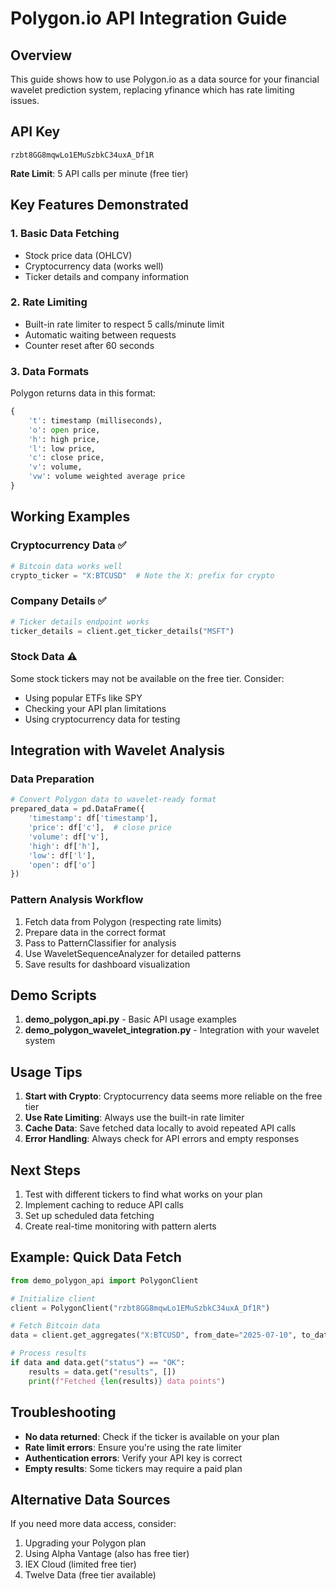 # Polygon.io API Integration Guide

## Overview

This guide shows how to use Polygon.io as a data source for your financial wavelet prediction system, replacing yfinance which has rate limiting issues.

## API Key
```
rzbt8GG8mqwLo1EMuSzbkC34uxA_Df1R
```
**Rate Limit**: 5 API calls per minute (free tier)

## Key Features Demonstrated

### 1. Basic Data Fetching
- Stock price data (OHLCV)
- Cryptocurrency data (works well)
- Ticker details and company information

### 2. Rate Limiting
- Built-in rate limiter to respect 5 calls/minute limit
- Automatic waiting between requests
- Counter reset after 60 seconds

### 3. Data Formats
Polygon returns data in this format:
```python
{
    't': timestamp (milliseconds),
    'o': open price,
    'h': high price,
    'l': low price,
    'c': close price,
    'v': volume,
    'vw': volume weighted average price
}
```

## Working Examples

### Cryptocurrency Data ✅
```python
# Bitcoin data works well
crypto_ticker = "X:BTCUSD"  # Note the X: prefix for crypto
```

### Company Details ✅
```python
# Ticker details endpoint works
ticker_details = client.get_ticker_details("MSFT")
```

### Stock Data ⚠️
Some stock tickers may not be available on the free tier. Consider:
- Using popular ETFs like SPY
- Checking your API plan limitations
- Using cryptocurrency data for testing

## Integration with Wavelet Analysis

### Data Preparation
```python
# Convert Polygon data to wavelet-ready format
prepared_data = pd.DataFrame({
    'timestamp': df['timestamp'],
    'price': df['c'],  # close price
    'volume': df['v'],
    'high': df['h'],
    'low': df['l'],
    'open': df['o']
})
```

### Pattern Analysis Workflow
1. Fetch data from Polygon (respecting rate limits)
2. Prepare data in the correct format
3. Pass to PatternClassifier for analysis
4. Use WaveletSequenceAnalyzer for detailed patterns
5. Save results for dashboard visualization

## Demo Scripts

1. **demo_polygon_api.py** - Basic API usage examples
2. **demo_polygon_wavelet_integration.py** - Integration with your wavelet system

## Usage Tips

1. **Start with Crypto**: Cryptocurrency data seems more reliable on the free tier
2. **Use Rate Limiting**: Always use the built-in rate limiter
3. **Cache Data**: Save fetched data locally to avoid repeated API calls
4. **Error Handling**: Always check for API errors and empty responses

## Next Steps

1. Test with different tickers to find what works on your plan
2. Implement caching to reduce API calls
3. Set up scheduled data fetching
4. Create real-time monitoring with pattern alerts

## Example: Quick Data Fetch

```python
from demo_polygon_api import PolygonClient

# Initialize client
client = PolygonClient("rzbt8GG8mqwLo1EMuSzbkC34uxA_Df1R")

# Fetch Bitcoin data
data = client.get_aggregates("X:BTCUSD", from_date="2025-07-10", to_date="2025-07-17")

# Process results
if data and data.get("status") == "OK":
    results = data.get("results", [])
    print(f"Fetched {len(results)} data points")
```

## Troubleshooting

- **No data returned**: Check if the ticker is available on your plan
- **Rate limit errors**: Ensure you're using the rate limiter
- **Authentication errors**: Verify your API key is correct
- **Empty results**: Some tickers may require a paid plan

## Alternative Data Sources

If you need more data access, consider:
1. Upgrading your Polygon plan
2. Using Alpha Vantage (also has free tier)
3. IEX Cloud (limited free tier)
4. Twelve Data (free tier available)
